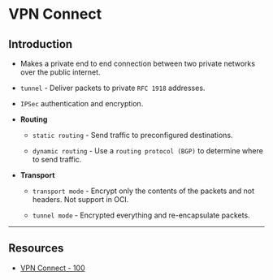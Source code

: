 # VPN Connect

## Introduction

* Makes a private end to end connection between two private networks over the public internet.

* `tunnel` - Deliver packets to private `RFC 1918` addresses.

* `IPSec` authentication and encryption.

* __Routing__

    * `static routing` - Send traffic to preconfigured destinations.
    
    * `dynamic routing` - Use a `routing protocol (BGP)` to determine where to send traffic. 

* __Transport__

    * `transport mode` - Encrypt only the contents of the packets and not headers. Not support in OCI.
    
    * `tunnel mode` - Encrypted everything and re-encapsulate packets.

---

## Resources

* [VPN Connect - 100](https://www.youtube.com/watch?v=gDtMTasZfVY)